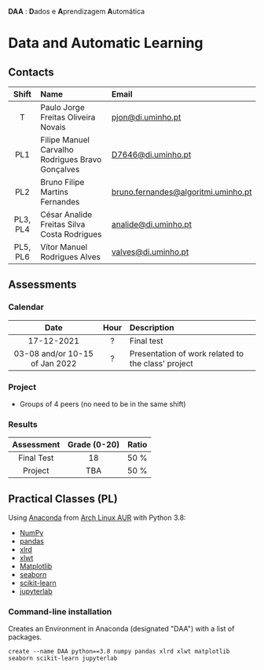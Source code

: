 **DAA** : **D**ados e **A**prendizagem **A**utomática
# Data and Automatic Learning

## Contacts

| Shift | Name | Email |
|:-:| :------ | :-----------|
| T | Paulo Jorge Freitas Oliveira Novais | pjon@di.uminho.pt |
| PL1| Filipe Manuel Carvalho Rodrigues Bravo Gonçalves | D7646@di.uminho.pt |
| PL2| Bruno Filipe Martins Fernandes | bruno.fernandes@algoritmi.uminho.pt |
| PL3, PL4|  César Analide Freitas Silva Costa Rodrigues | analide@di.uminho.pt |
| PL5, PL6|   Vítor Manuel Rodrigues Alves | valves@di.uminho.pt |


## Assessments

### Calendar 

| Date | Hour | Description |
|:-:| :-: | :-----------|
| 17-12-2021 | ? | Final test |
| 03-08 and/or 10-15 of Jan 2022 | ? | Presentation of work related to the class' project |

### Project
 - Groups of 4 peers (no need to be in the same shift)

### Results

| Assessment | Grade (0-20)  | Ratio |
| :-:           | :-: |  :-: |
| Final Test    | 18 |  50 % |
| Project       | TBA |  50 % |  

## Practical Classes (PL)

Using [Anaconda](https://www.anaconda.com/) from [Arch Linux AUR](https://aur.archlinux.org/packages/anaconda/?O=10&PP=10) with Python 3.8:

- [NumPy](https://numpy.org/) 
- [pandas](https://pandas.pydata.org/) 
- [xlrd](https://pypi.org/project/xlrd/) 
- [xlwt](https://pypi.org/project/xlwt/) 
- [Matplotlib](https://matplotlib.org/) 
- [seaborn](https://seaborn.pydata.org/) 
- [scikit-learn](https://scikit-learn.org/stable/) 
- [jupyterlab](https://jupyter.org/)

### Command-line installation

Creates an Environment in Anaconda (designated "DAA") with a list of packages.

`create --name DAA python==3.8 numpy pandas xlrd xlwt matplotlib seaborn scikit-learn jupyterlab`
